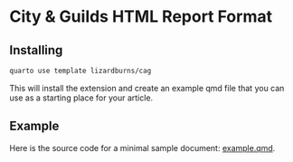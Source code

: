 # City & Guilds HTML Report Format

## Installing

``` bash
quarto use template lizardburns/cag
```

This will install the extension and create an example qmd file that you can use as a starting place for your article.

## Example

Here is the source code for a minimal sample document: [example.qmd](example.qmd).
